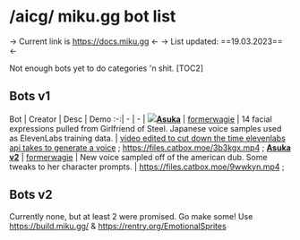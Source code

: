 # /aicg/ miku\.gg bot list
-> Current link is https://docs.miku.gg <-
-> List updated: ==19.03.2023== <-

Not enough bots yet to do categories 'n shit.
[TOC2]
## Bots v1
Bot | Creator | Desc | Demo
:-:| - | - | 
![](https://i.imgur.com/4U3o5L2.png)[**Asuka**](https://anonfiles.com/v5hcf9f7zc/asuka_miku_files_zip) | [formerwagie](https://desuarchive.org/g/thread/92148733/#92149228) | 14 facial expressions pulled from Girlfriend of Steel. Japanese voice samples used as ElevenLabs training data. | [video edited to cut down the time elevenlabs api takes to generate a voice](https://files.catbox.moe/0eazs2.mp4) ; https://files.catbox.moe/3b3kgx.mp4 ;
[**Asuka v2**](https://anonfiles.com/QcU64df6z1/asuka_public_v2_zip) | [formerwagie](https://desuarchive.org/g/thread/92188073/#92188421) | New voice sampled off of the american dub. Some tweaks to her character prompts. | https://files.catbox.moe/9wwkyn.mp4 ;

## Bots v2
Currently none, but at least 2 were promised. Go make some! Use https://build.miku.gg/ & https://rentry.org/EmotionalSprites
